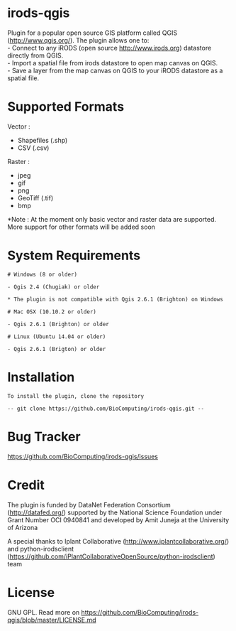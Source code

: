 # irods-qgis
Plugin for a popular open source GIS platform called QGIS (http://www.qgis.org/).  The plugin allows one to:  
	- Connect to any iRODS (open source http://www.irods.org) datastore directly from QGIS.  
	- Import a spatial file from irods datastore to open map canvas on QGIS.  
	- Save a layer from the map canvas on QGIS to your iRODS datastore as a spatial file.

# Supported Formats

Vector : 
 - Shapefiles (.shp)
 - CSV (.csv)

Raster : 
 - jpeg
 - gif
 - png
 - GeoTiff (.tif)
 - bmp

*Note : At the moment only basic vector and raster data are supported. More support for other formats will be added soon

# System Requirements

	# Windows (8 or older)

	- Qgis 2.4 (Chugiak) or older
	
	* The plugin is not compatible with Qgis 2.6.1 (Brighton) on Windows
	
	# Mac OSX (10.10.2 or older)

	- Qgis 2.6.1 (Brighton) or older
	
	# Linux (Ubuntu 14.04 or older)

	- Qgis 2.6.1 (Brigton) or older

# Installation

	To install the plugin, clone the repository 
	
	-- git clone https://github.com/BioComputing/irods-qgis.git --


# Bug Tracker

https://github.com/BioComputing/irods-qgis/issues

# Credit

The plugin is funded by DataNet Federation Consortium (http://datafed.org/) supported by the National Science Foundation under Grant Number OCI 0940841 and developed by Amit Juneja at the University of Arizona

A special thanks to Iplant Collaborative (http://www.iplantcollaborative.org/) and python-irodsclient (https://github.com/iPlantCollaborativeOpenSource/python-irodsclient) team

# License

GNU GPL. Read more on https://github.com/BioComputing/irods-qgis/blob/master/LICENSE.md



